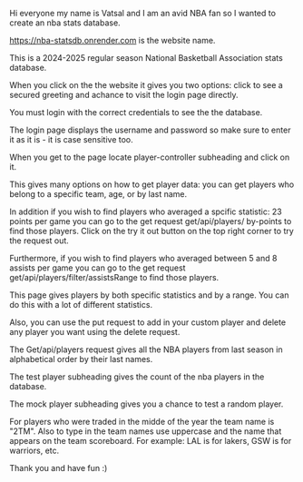Hi everyone my name is Vatsal and I am an avid NBA fan so I wanted to create an nba stats database.

https://nba-statsdb.onrender.com is the website name.

This is a 2024-2025 regular season National Basketball Association stats database. 

When you click on the the website it gives you two options: click to see a secured greeting and achance to visit the login page directly.

You must login with the correct credentials to see the the database.

The login page displays the username and password so make sure to enter it as it is - it is case sensitive too.

When you get to the page locate player-controller subheading and click on it. 

This gives many options on how to get player data: you can get players who belong to a specific team, age, or by last name.

In addition if you wish to find players who averaged a spcific statistic: 23 points per game you can go to the get request get/api/players/ by-points to find those players. Click on the
try it out button on the top right corner to try the request out.

Furthermore, if you wish to find players who averaged between 5 and 8 assists per game you can go to the get request get/api/players/filter/assistsRange to find those players.

This page gives players by both specific statistics and by a range. You can do this with a lot of different statistics.

Also, you can use the put request to add in your custom player and delete any player you want using the delete request.

The Get/api/players request gives all the NBA players from last season in alphabetical order by their last names.

The test player subheading gives the count of the nba players in the database.

The mock player subheading gives you a chance to test a random player.

For players who were traded in the midde of the year the team name is "2TM". Also to type in the team names use uppercase and the name that appears on the team scoreboard.
For example: LAL is for lakers, GSW is for warriors, etc.

Thank you and have fun :)
